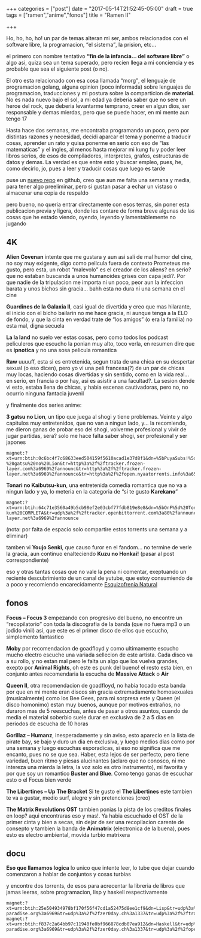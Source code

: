 +++
categories = ["post"]
date = "2017-05-14T21:52:45-05:00"
draft = true
tags = ["ramen","anime","fonos"]
title = "Ramen II"

+++

Ho, ho, ho, ho! un par de temas alteran mi ser, ambos relacionados con el
software libre, la programacion, <q>el sistema</q>, la prision, etc...

el primero con nombre tentativo <b><q>fin de la infancia... del software
libre</q></b> o algo asi, quiza sea un tema superado, pero recien llega a mi
conciencia y es probable que sea el siguiente post (o no).

El otro esta relacionado con esa cosa llamada <q>morg</q>, el lenguaje de
programacion golang, alguna opinion (poco informada) sobre lenguajes de
programacion, traducciones y mi postura sobre la comparticion de
**material**. No es nada nuevo bajo el sol, a mi edad ya deberia saber que no
sere un heroe del rock, que deberia levantarme temprano, creer en algun dios,
ser responsable y demas mierdas, pero que se puede hacer, en mi mente aun tengo
17

Hasta hace dos semanas, me encontraba programando un poco, pero por distintas
razones y necesidad, decidi aparcar el tema y ponerme a traducir cosas, aprender
un rato y quisa ponerme en serio con eso de <q>las matematicas</q> y el ingles,
al menos hasta mejorar mi kung fu y poder leer libros serios, de esos de
compiladores, interpretes, grafos, estructuras de datos y demas. La verdad es
que entre esto y buscar empleo, pues, he, como decirlo, jo, pues a leer y
traducir cosas que luego es tarde

puse un [nuevo repo](https://github.com/nasciiboy/TGPL) en github, creo que aun
me falta una semana y media, para tener algo preeliminar, pero si gustan pasar a
echar un vistaso o almacenar una copia de respaldo

pero bueno, no queria entrar directamente con esos temas, sin poner esta
publicacion previa y ligera, donde les contare de forma breve algunas de las
cosas que he estado viendo, oyendo, leyendo y lamentablemente no jugando

## 4K

**Alien Covenan** intente que me gustara y aun asi sali de mal humor del cine,
no soy muy exigente, digo como pelicula fuera de contexto Prometeus me gusto,
pero esta, un robot <q>malevolo</q> es el creador de los aliens? en serio? que no
estaban buscanda a unos humanoides grises con capa jedi?. Por que nadie de la
tripulacion me importa ni un poco, peor aun la infeccion barata y unos bichos
sin gracia... bahh esta no dura ni una semana en el cine

**Guardines de la Galaxia II**, casi igual de divertida y creo que mas
hilarante, el inicio con el bicho bailarin no me hace gracia, ni aunque tenga a
la ELO de fondo, y que la cinta en verdad trate de <q>los amigos</q> (o era la
familia) no esta mal, digna secuela

**La la land** no suelo ver estas cosas, pero como todos los podcast peliculeros
que escucho la ponian muy alto, toco verla, en resumen dire que es **ipnotica**
y no una sosa pelicula romantica

**Raw** uuuuff, esta si es entretenida, segun trata de una chica en su despertar
sexual (o eso dicen), pero yo vi una peli francesa(?) de un par de chicas muy
locas, haciendo cosas divertidas y sin sentido, como en la vida real... en
serio, en francia o por hay, asi es asistir a una facultad?. La sesion dende vi
esto, estaba llena de chicas, y habia escenas cautivadoras, pero no, no ocurrio
ninguna fantacia juvenil

y finalmente dos series anime:

**3 gatsu no Lion**, un tipo que juega al shogi y tiene problemas. Veinte y algo
capitulos muy entretenidos, que no van a ningun lado, y... la recomiendo, me
dieron ganas de probar eso del shogi, volverme profesional y vivir de jugar
partidas, sera? solo me hace falta saber shogi, ser profesional y ser japones

```
magnet:?xt=urn:btih:0c6bc4f7c68633eed504159f5610acad1e37d8f1&dn=%5bPuyaSubs!%5d%203-%20gatsu%20no%20Lion&tr=http%3a%2f%2ftracker.frozen-layer.com%3a6969%2fannounc&tr=http%3a%2f%2ftracker.frozen-layer.net%3a6969%2fannounce&tr=http%3a%2f%2fopen.nyaatorrents.info%3a6544%2fannounce
```

**Tonari no Kaibutsu-kun**, una entretenida comedia romantica que no va a ningun
lado y ya, lo meteria en la categoria de <q>si te gusto **Karekano**</q>

```
magnet:?xt=urn:btih:64c71e3560a49b5cb98ef2e03cbf77fdb819e8e8&dn=%5bOnF%5d%20Tonari%20no%20Kaibutsu-kun%20COMPLETA&tr=udp%3a%2f%2ftracker.openbittorrent.com%3a80%2fannounce&tr=udp%3a%2f%2ftracker.opentrackr.org%3a1337%2fannounce&tr=http%3a%2f%2ftracker.frozen-layer.net%3a6969%2fannounce
```

(nota: por falta de espacio solo compartire estos torrents una semana y a eliminar)

tamben vi **Youjo Senki**, que causo furor en el fandom... no termine de verle
la gracia, aun continuo enalteciendo **Kuzu no Honkai!** (pasar al post
correspondiente)

eso y otras tantas cosas que no vale la pena ni comentar, exeptuando un reciente
descubrimiento de un canal de yutube, que estoy consumiendo de a poco y
recomiendo encarecidamente [Esquizofrenia Natural](https://www.youtube.com/user/rev0luci0nfinal)

## fonos

**Focus – Focus 3** empezando con progresivo del bueno, no encontre un
<q>recopilatorio</q> con toda la discografia de la banda (que no fuera mp3 o un
jodido vinil) asi, que este es el primer disco de ellos que escucho, simplemento
fantastico

**Moby** por recomendacion de goadfloyd y como ultimamente escucho mucho electro
escuche una variada sellecion de este artista. Cada disco va a su rollo, y no
estan mal pero le falta un algo que los vuelva grandes, exepto por **Animal
Rights**, oh este es punk del bueno! el resto esta bien, en conjunto antes
recomendaria la escucha de **Massive Attack** o **Air**

**Queen II**, otra recomendacion de goadfloyd, no habia tocado esta banda por
que en mi mente eran discos sin gracia extremadamente homosexuales
(musicalmente) como los Bee Gees, para mi sorpresa este y Queen (el disco
homonimo) estan muy buenos, aunque por motivos extraños, no duraron mas de 5
reescuchas, antes de pasar a otros asuntos, cuando de media el material soberbio
suele durar en exclusiva de 2 a 5 dias en periodos de escucha de 10 horas

**Gorillaz – Humanz**, inesperadamente y sin aviso, esto aparecio en la lista de
pirate bay, se bajo y duro un dia en exclusiva, y luego medios dias como por una
semana y luego escuchas esporadicas, si eso no significa que me encanto, pues no
se que sea. Haber, esta lejos de ser perfecto, pero tiene variedad, buen ritmo y
piesas alucinantes (aclaro que no conosco, ni me intereza una mierda la letra,
la voz solo es otro instrumento), mi favorita y por que soy un romantico **Buster
and Blue**. Como tengo ganas de escuchar esto o el Focus bien verde

**The Libertines – Up The Bracket** Si te gusto el **The Libertines** este
tambien te va a gustar, medio surf, alegre y sin pretenciones (creo)

**The Matrix Revolutions OST** tambien ponias la pista de los creditos finales
en loop? aqui encontraras eso y mas!. Ya habia escuchado el OST de la primer
cinta y bien a secas, sin dejar de ser una recopilacion carente de consepto
y tambien la banda de **Animatrix** (electronica de la buena), pues esto es
electro ambiental, movida turbio matrixera

## docu

**Eso que llamamos logica** lo unico que intente leer, lo tube que dejar cuando
comenzaron a hablar de conjuntos y cosas turbias

y encontre dos torrents, de esos para acrecentar la libreria de libros que jamas
leeras, sobre programacion, lisp y haskell respectivamente

```
magnet:?xt=urn:btih:25e504934978bf170f56f47cd1a52475d8ee1cf9&dn=Lisp&tr=udp%3a%2f%2ftracker.leechers-paradise.org%3a6969&tr=udp%3a%2f%2fzer0day.ch%3a1337&tr=udp%3a%2f%2ftracker.coppersurfer.tk%3a6969&tr=udp%3a%2f%2fexodus.desync.com%3a6969&tr=udp%3a%2f%2fopen.demonii.com%3a1337
magnet:?xt=urn:btih:f837c2a64bb97c11940fe0bf966878cdb07ea912&dn=Haskell&tr=udp%3a%2f%2ftracker.leechers-paradise.org%3a6969&tr=udp%3a%2f%2fzer0day.ch%3a1337&tr=udp%3a%2f%2fopen.demonii.com%3a1337&tr=udp%3a%2f%2ftracker.coppersurfer.tk%3a6969&tr=udp%3a%2f%2fexodus.desync.com%3a6969
```
